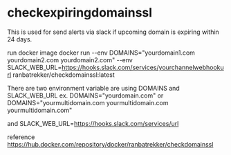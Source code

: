 # checkexpiringdomainssl
This is used for send alerts via slack if upcoming domain is expiring within 24 days.

run docker image docker run --env DOMAINS="yourdomain1.com yourdomain2.com yourdomain2.com" --env SLACK_WEB_URL=https://hooks.slack.com/services/yourchannelwebhookurl ranbatrekker/checkdomainssl:latest

There are two environment variable are using DOMAINS and SLACK_WEB_URL ex. DOMAINS="yourdomain.com" or DOMAINS="yourmultidomain.com yourmultidomain.com yourmultidomain.com"

and SLACK_WEB_URL=https://hooks.slack.com/services/url

reference
https://hub.docker.com/repository/docker/ranbatrekker/checkdomainssl


